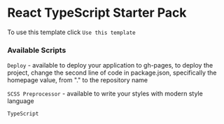 # React TypeScript Starter Pack

To use this template click `Use this template`

### Available Scripts

`Deploy` - available to deploy your application to gh-pages, to deploy the project, change the second line of code in package.json, specifically the homepage value, from "." to the repository name

`SCSS Preprocessor` - available to write your styles with modern style language

`TypeScript`
